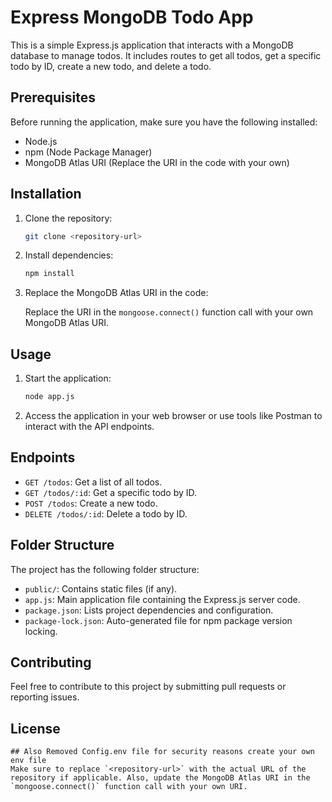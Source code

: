 

# Express MongoDB Todo App

This is a simple Express.js application that interacts with a MongoDB database to manage todos. It includes routes to get all todos, get a specific todo by ID, create a new todo, and delete a todo.

## Prerequisites

Before running the application, make sure you have the following installed:

- Node.js
- npm (Node Package Manager)
- MongoDB Atlas URI (Replace the URI in the code with your own)

## Installation

1. Clone the repository:

   ```bash
   git clone <repository-url>
   ```

2. Install dependencies:

   ```bash
   npm install
   ```

3. Replace the MongoDB Atlas URI in the code:

   Replace the URI in the `mongoose.connect()` function call with your own MongoDB Atlas URI.

## Usage

1. Start the application:

   ```bash
   node app.js
   ```

2. Access the application in your web browser or use tools like Postman to interact with the API endpoints.

## Endpoints

- `GET /todos`: Get a list of all todos.
- `GET /todos/:id`: Get a specific todo by ID.
- `POST /todos`: Create a new todo.
- `DELETE /todos/:id`: Delete a todo by ID.

## Folder Structure

The project has the following folder structure:

- `public/`: Contains static files (if any).
- `app.js`: Main application file containing the Express.js server code.
- `package.json`: Lists project dependencies and configuration.
- `package-lock.json`: Auto-generated file for npm package version locking.

## Contributing

Feel free to contribute to this project by submitting pull requests or reporting issues.

## License
```
## Also Removed Config.env file for security reasons create your own env file
Make sure to replace `<repository-url>` with the actual URL of the repository if applicable. Also, update the MongoDB Atlas URI in the `mongoose.connect()` function call with your own URI.
